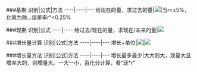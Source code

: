 ###基期
识别|公式|方法
----|----|---
给现在的量，求过去的量|![][基]|当r<±5%，化乘为除...误差率r²<0.25% 


###现期
识别|公式
----|----
给过去/现在的量，求现在/未来的量|![][现]


###增长量计算
识别|公式|方法
----|----|---
增长+单位|![][增量]|![][增量方法]


###增长量方法
识别|公式|方法
----|----|---
增长最多最少|大大则大，现量大且增率大的，则增量大。一大一小，百化分计算，看“现*r”

[基]:https://zhenggg.github.io/image/基.png
[现]:https://zhenggg.github.io/image/现.png
[增量]:https://zhenggg.github.io/image/增量.png
[增量方法]:https://zhenggg.github.io/image/增量方法.png

